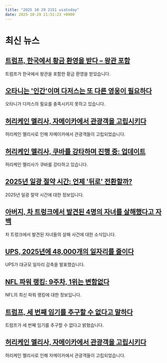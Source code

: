 ```yaml
---
title: "2025 10 29 2151 usatoday"
date: 2025-10-29 21:51:23 +0900
---
```


# 최신 뉴스

## [트럼프, 한국에서 황금 환영을 받다 – 왕관 포함](https://www.usatoday.com/story/news/politics/2025/10/29/trump-gold-crown-south-korea/86959263007/)
 트럼프가 한국에서 왕관을 포함한 황금 환영을 받았습니다.
## [오타니는 '인간'이며 다저스는 또 다른 영웅이 필요하다](https://www.usatoday.com/story/sports/mlb/columnist/bob-nightengale/2025/10/29/shohei-ohtani-dodgers-stats-world-series-blue-jays/86958474007/)
 오타니가 다저스의 필요를 충족시키지 못하고 있습니다.
## [허리케인 멜리사, 자메이카에서 관광객을 고립시키다](https://www.usatoday.com/story/travel/news/2025/10/29/travelers-stranded-jamaica-hurricane-melissa/86950737007/)
 허리케인 멜리사로 인해 자메이카에서 관광객들이 고립되었습니다.
## [허리케인 멜리사, 쿠바를 강타하며 진행 중: 업데이트](https://www.usatoday.com/story/news/nation/2025/10/29/hurricane-melissa-jamaica-cuba-live-updates/86954002007/)
 허리케인 멜리사가 쿠바를 강타하고 있습니다.
## [2025년 일광 절약 시간: 언제 '뒤로' 전환할까?](https://www.usatoday.com/story/news/nation/2025/10/29/daylight-saving-time-2025/86926258007/)
 2025년 일광 절약 시간에 대한 정보입니다.
## [아버지, 차 트렁크에서 발견된 4명의 자녀를 살해했다고 자백](https://www.usatoday.com/story/news/nation/2025/10/28/father-children-car-trunk-garage-north-carolina/86953865007/)
 차 트렁크에서 발견된 자녀들의 살해 사건에 대한 소식입니다.
## [UPS, 2025년에 48,000개의 일자리를 줄이다](https://www.usatoday.com/story/money/2025/10/28/ups-jobs-worker-layoffs-earnings-report/86951257007/)
 UPS가 대규모 일자리 감축을 발표했습니다.
## [NFL 파워 랭킹: 9주차, 1위는 변함없다](https://www.usatoday.com/story/sports/nfl/2025/10/28/nfl-power-rankings-week-9/86939817007/)
 NFL의 최신 파워 랭킹에 대한 정보입니다.
## [트럼프, 세 번째 임기를 추구할 수 없다고 말하다](https://www.usatoday.com/story/news/politics/2025/10/29/trump-says-constitution-is-clear-no-third-term/86960689007/)
 트럼프가 세 번째 임기를 추구할 수 없다고 밝혔습니다.
## [허리케인 멜리사, 자메이카에서 관광객을 고립시키다](https://www.usatoday.com/story/news/nation/2025/10/29/jamaica-after-hurricane-melissa-pictures/86959907007/)
 허리케인 멜리사로 인해 자메이카에서 관광객들이 고립되었습니다.